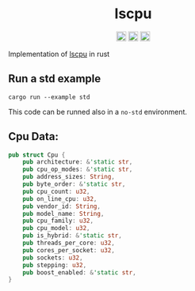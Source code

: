 <div align="center">

# lscpu

[<img alt="crates.io" src="https://img.shields.io/crates/v/lscpu.svg?style=for-the-badge&color=fc8d62&logo=rust" height="20">](https://crates.io/crates/lscpu)
[<img alt="github" src="https://img.shields.io/badge/gitlab-mateolafalce/lscpu-8da0cb?style=for-the-badge&labelColor=555555&logo=github" height="20">](https://github.com/mateolafalce/lscpu)
[<img alt="docs.rs" src="https://img.shields.io/badge/docs.rs-lscpu-66c2a5?style=for-the-badge&labelColor=555555&logo=docs.rs" height="20">](https://docs.rs/lscpu)

</div>

Implementation of [lscpu](https://www.man7.org/linux/man-pages/man1/lscpu.1.html) in rust

## Run a std example

```
cargo run --example std
```

This code can be runned also in a `no-std` environment.

## Cpu Data:

```rust
pub struct Cpu {
    pub architecture: &'static str,
    pub cpu_op_modes: &'static str,
    pub address_sizes: String,
    pub byte_order: &'static str,
    pub cpu_count: u32,
    pub on_line_cpu: u32,
    pub vendor_id: String,
    pub model_name: String,
    pub cpu_family: u32,
    pub cpu_model: u32,
    pub is_hybrid: &'static str,
    pub threads_per_core: u32,
    pub cores_per_socket: u32,
    pub sockets: u32,
    pub stepping: u32,
    pub boost_enabled: &'static str,
}
```
